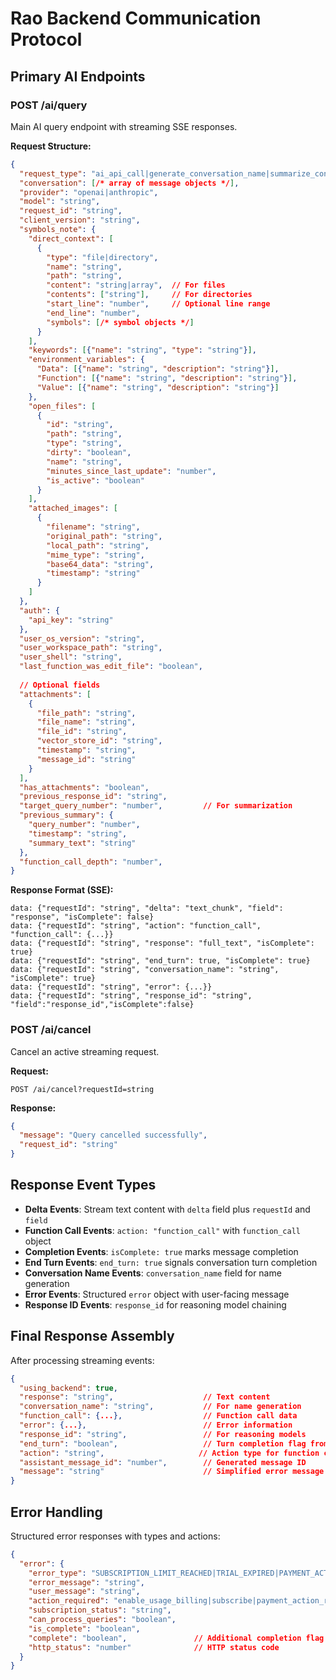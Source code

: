 # Rao Backend Communication Protocol

## Primary AI Endpoints

### POST /ai/query

Main AI query endpoint with streaming SSE responses.

**Request Structure:**
```json
{
  "request_type": "ai_api_call|generate_conversation_name|summarize_conversation",
  "conversation": [/* array of message objects */],
  "provider": "openai|anthropic",
  "model": "string",
  "request_id": "string",
  "client_version": "string",
  "symbols_note": {
    "direct_context": [
      {
        "type": "file|directory",
        "name": "string",
        "path": "string",
        "content": "string|array",  // For files
        "contents": ["string"],     // For directories
        "start_line": "number",     // Optional line range
        "end_line": "number",
        "symbols": [/* symbol objects */]
      }
    ],
    "keywords": [{"name": "string", "type": "string"}],
    "environment_variables": {
      "Data": [{"name": "string", "description": "string"}],
      "Function": [{"name": "string", "description": "string"}],
      "Value": [{"name": "string", "description": "string"}]
    },
    "open_files": [
      {
        "id": "string",
        "path": "string",
        "type": "string",
        "dirty": "boolean",
        "name": "string",
        "minutes_since_last_update": "number",
        "is_active": "boolean"
      }
    ],
    "attached_images": [
      {
        "filename": "string",
        "original_path": "string",
        "local_path": "string",
        "mime_type": "string",
        "base64_data": "string",
        "timestamp": "string"
      }
    ]
  },
  "auth": {
    "api_key": "string"
  },
  "user_os_version": "string",
  "user_workspace_path": "string",
  "user_shell": "string",
  "last_function_was_edit_file": "boolean",
  
  // Optional fields
  "attachments": [
    {
      "file_path": "string",
      "file_name": "string",
      "file_id": "string",
      "vector_store_id": "string",
      "timestamp": "string",
      "message_id": "string"
    }
  ],
  "has_attachments": "boolean",
  "previous_response_id": "string",
  "target_query_number": "number",         // For summarization
  "previous_summary": {
    "query_number": "number",
    "timestamp": "string",
    "summary_text": "string"
  },
  "function_call_depth": "number",
}
```

**Response Format (SSE):**
```
data: {"requestId": "string", "delta": "text_chunk", "field": "response", "isComplete": false}
data: {"requestId": "string", "action": "function_call", "function_call": {...}}
data: {"requestId": "string", "response": "full_text", "isComplete": true}
data: {"requestId": "string", "end_turn": true, "isComplete": true}
data: {"requestId": "string", "conversation_name": "string", "isComplete": true}
data: {"requestId": "string", "error": {...}}
data: {"requestId": "string", "response_id": "string", "field":"response_id","isComplete":false}
```

### POST /ai/cancel

Cancel an active streaming request.

**Request:**
```
POST /ai/cancel?requestId=string
```

**Response:**
```json
{
  "message": "Query cancelled successfully",
  "request_id": "string"
}
```

## Response Event Types

- **Delta Events**: Stream text content with `delta` field plus `requestId` and `field`
- **Function Call Events**: `action: "function_call"` with `function_call` object
- **Completion Events**: `isComplete: true` marks message completion
- **End Turn Events**: `end_turn: true` signals conversation turn completion
- **Conversation Name Events**: `conversation_name` field for name generation
- **Error Events**: Structured `error` object with user-facing message
- **Response ID Events**: `response_id` for reasoning model chaining

## Final Response Assembly

After processing streaming events:

```json
{
  "using_backend": true,
  "response": "string",                    // Text content
  "conversation_name": "string",           // For name generation
  "function_call": {...},                  // Function call data
  "error": {...},                          // Error information
  "response_id": "string",                 // For reasoning models
  "end_turn": "boolean",                   // Turn completion flag from Anthropic
  "action": "string",                     // Action type for function calls
  "assistant_message_id": "number",        // Generated message ID
  "message": "string"                      // Simplified error message
}
```

## Error Handling

Structured error responses with types and actions:

```json
{
  "error": {
    "error_type": "SUBSCRIPTION_LIMIT_REACHED|TRIAL_EXPIRED|PAYMENT_ACTION_REQUIRED|OVERAGE_PAYMENT_FAILED|...",
    "error_message": "string",
    "user_message": "string",
    "action_required": "enable_usage_billing|subscribe|payment_action_required|retry_payment|...",
    "subscription_status": "string",
    "can_process_queries": "boolean",
    "is_complete": "boolean",
    "complete": "boolean",               // Additional completion flag
    "http_status": "number"              // HTTP status code
  }
}
```